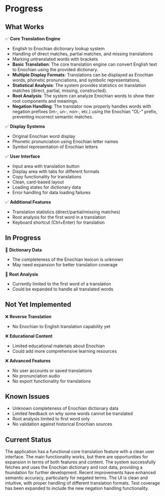 # Progress

## What Works

✅ **Core Translation Engine**

- English to Enochian dictionary lookup system
- Handling of direct matches, partial matches, and missing translations
- Marking untranslated words with brackets
- **Basic Translation**: The core translation engine can convert English text to Enochian using the provided dictionary.
- **Multiple Display Formats**: Translations can be displayed as Enochian words, phonetic pronunciations, and symbolic representations.
- **Statistical Analysis**: The system provides statistics on translation matches (direct, partial, missing, constructed).
- **Root Analysis**: The system can analyze Enochian words to show their root components and meanings.
- **Negation Handling**: The translator now properly handles words with negation prefixes (im-, un-, non-, etc.) using the Enochian "OL-" prefix, preventing incorrect semantic matches.

✅ **Display Systems**

- Original Enochian word display
- Phonetic pronunciation using Enochian letter names
- Symbol representation of Enochian letters

✅ **User Interface**

- Input area with translation button
- Display area with tabs for different formats
- Copy functionality for translations
- Clean, card-based layout
- Loading states for dictionary data
- Error handling for data loading failures

✅ **Additional Features**

- Translation statistics (direct/partial/missing matches)
- Root analysis for the first word in a translation
- Keyboard shortcut (Ctrl+Enter) for translation

## In Progress

🔄 **Dictionary Data**

- The completeness of the Enochian lexicon is unknown
- May need expansion for better translation coverage

🔄 **Root Analysis**

- Currently limited to the first word of a translation
- Could be expanded to handle all translated words

## Not Yet Implemented

❌ **Reverse Translation**

- No Enochian to English translation capability yet

❌ **Educational Content**

- Limited educational materials about Enochian
- Could add more comprehensive learning resources

❌ **Advanced Features**

- No user accounts or saved translations
- No pronunciation audio
- No export functionality for translations

## Known Issues

- Unknown completeness of Enochian dictionary data
- Limited feedback on why some words cannot be translated
- Root analysis limited to first word only
- No validation against historical Enochian sources

## Current Status

The application has a functional core translation feature with a clean user interface. The main functionality works, but there are opportunities for expansion in terms of both features and content. The system successfully fetches and uses the Enochian dictionary and root data, providing a foundation for further development. Recent improvements have enhanced semantic accuracy, particularly for negated terms. The UI is clean and intuitive, with proper handling of different translation formats. Test coverage has been expanded to include the new negation handling functionality.
